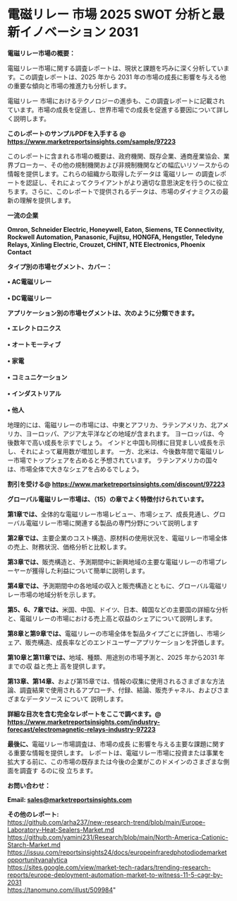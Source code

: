 # 電磁リレー 市場 2025 SWOT 分析と最新イノベーション 2031

<strong><b>電磁リレー市場の概要：</b></strong>

電磁リレー市場に関する調査レポートは、現状と課題を巧みに深く分析しています。この調査レポートは、2025 年から 2031 年の市場の成長に影響を与える他の重要な傾向と市場の推進力も分析します。

電磁リレー 市場におけるテクノロジーの進歩も、この調査レポートに記載されています。市場の成長を促進し、世界市場での成長を促進する要因について詳しく説明します。

<strong>このレポートのサンプルPDFを入手する @ <a href=https://www.marketreportsinsights.com/sample/97223>https://www.marketreportsinsights.com/sample/97223</a></strong>

このレポートに含まれる市場の概要は、政府機関、既存企業、通商産業協会、業界ブローカー、その他の規制機関および非規制機関などの幅広いリソースからの情報を提供します。これらの組織から取得したデータは 電磁リレー の調査レポートを認証し、それによってクライアントがより適切な意思決定を行うのに役立ちます。さらに、このレポートで提供されるデータは、市場のダイナミクスの最新の理解を提供します。

<strong>一流の企業</strong>

<strong><b>Omron, Schneider Electric, Honeywell, Eaton, Siemens, TE Connectivity, Rockwell Automation, Panasonic, Fujitsu, HONGFA, Hengstler, Teledyne Relays, Xinling Electric, Crouzet, CHINT, NTE Electronics, Phoenix Contact</b></strong>

<strong><b>タイプ別の市場セグメント、カバー：</b></strong>

<strong>• AC電磁リレー<br><br>• DC電磁リレー</strong>

<strong><b>アプリケーション別の市場セグメントは、次のように分類できます。</b></strong>

<strong>• エレクトロニクス<br><br>• オートモーティブ<br><br>• 家電<br><br>• コミュニケーション<br><br>• インダストリアル<br><br>• 他人</strong>

 地理的には、電磁リレーの市場には、中東とアフリカ、ラテンアメリカ、北アメリカ、ヨーロッパ、アジア太平洋などの地域が含まれます。 ヨーロッパは、今後数年で高い成長を示すでしょう。 インドと中国も同様に目覚ましい成長を示し、それによって雇用数が増加します。 一方、北米は、今後数年間で電磁リレー市場でトップシェアを占めると予想されています。 ラテンアメリカの国々は、市場全体で大きなシェアを占めるでしょう。

<strong>割引を受ける@ <a href=https://www.marketreportsinsights.com/discount/97223>https://www.marketreportsinsights.com/discount/97223</a></strong>

<strong><b>グローバル電磁リレー市場は、（15）の章でよく特徴付けられています。</b></strong>

<strong><b>第</b></strong><strong><b>1章では、</b></strong>全体的な電磁リレー市場レビュー、市場シェア、成長見通し、グローバル電磁リレー市場に関連する製品の専門分野について説明します

<strong><b>第2章では、</b></strong>主要企業のコスト構造、原材料の使用状況を、電磁リレー市場全体の売上、財務状況、価格分析と比較します。

<strong><b>第3章では、</b></strong>販売構造と、予測期間中に新興地域の主要な電磁リレーの市場プレーヤーが獲得した利益について簡単に説明します。

<strong><b>第4章では、</b></strong>予測期間中の各地域の収入と販売構造とともに、グローバル電磁リレー市場の地域分析を示します。

<strong><b>第5、6、7章では、</b></strong>米国、中国、ドイツ、日本、韓国などの主要国の詳細な分析と、電磁リレーの市場における売上高と収益のシェアについて説明します。

<strong><b>第8章と第9章では、</b></strong>電磁リレーの市場全体を製品タイプごとに評価し、市場シェア、販売構造、成長率などのエンドユーザーアプリケーションを評価します。

<strong><b>第10章と第11章では、</b></strong>地域、種類、用途別の市場予測と、2025 年から2031 年までの収 益と売上 高を提供します。

<strong><b>第13章、第14章、</b></strong>および第15章では、情報の収集に使用されるさまざまな方法論、調査結果で使用されるアプローチ、付録、結論、販売チャネル、およびさまざまなデータソース について 説明します。

<strong>詳細な目次を含む完全なレポートをここで調べます。@ <a href=https://www.marketreportsinsights.com/industry-forecast/electromagnetic-relays-industry-97223>https://www.marketreportsinsights.com/industry-forecast/electromagnetic-relays-industry-97223</a></strong>

<strong><b>最後に、</b></strong>電磁リレー市場調査は、市場の成長 に影響を</a>与える主要な課題に関する重要な情報を提供します。 レポートは、電磁リレー市場に投資または事業を拡大する前に、この市場の既存または今後の企業がこのドメインのさまざまな側面を調査す るのに役 立ちます。

<strong><b>お問い合わせ：</b></strong>

<strong>Email: </strong><a href=mailto:sales@marketreportsinsights.com><strong>sales@marketreportsinsights.com</strong></a>

<strong>その他のレポート:</strong>
<br>
<a href=https://github.com/arha237/new-research-trend/blob/main/Europe-Laboratory-Heat-Sealers-Market.md>https://github.com/arha237/new-research-trend/blob/main/Europe-Laboratory-Heat-Sealers-Market.md</a>
<br>
<a href=https://github.com/yamini231/Research/blob/main/North-America-Cationic-Starch-Market.md>https://github.com/yamini231/Research/blob/main/North-America-Cationic-Starch-Market.md</a>
<br>
<a href=https://issuu.com/reportsinsights24/docs/europeinfraredphotodiodemarketopportunityanalytica>https://issuu.com/reportsinsights24/docs/europeinfraredphotodiodemarketopportunityanalytica</a>
<br>
<a href=https://sites.google.com/view/market-tech-radars/trending-research-reports/europe-deployment-automation-market-to-witness-11-5-cagr-by-2031>https://sites.google.com/view/market-tech-radars/trending-research-reports/europe-deployment-automation-market-to-witness-11-5-cagr-by-2031</a>
<br>
<a href=https://tanomuno.com/illust/509984>https://tanomuno.com/illust/509984</a>"
